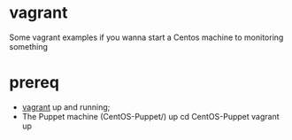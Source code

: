 vagrant
=======
Some vagrant examples if you wanna start a Centos machine to monitoring something

# prereq 
* [vagrant](https://www.vagrantup.com/) up and running;
* The Puppet machine (CentOS-Puppet/) up
	cd CentOS-Puppet
	vagrant up
